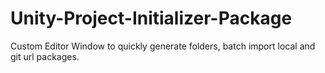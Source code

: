 # Unity-Project-Initializer-Package

Custom Editor Window to quickly generate folders, batch import local and git url packages.
